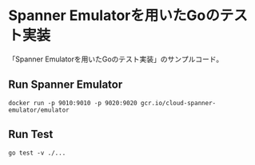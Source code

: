 # Spanner Emulatorを用いたGoのテスト実装

「Spanner Emulatorを用いたGoのテスト実装」のサンプルコード。

## Run Spanner Emulator

```shell
docker run -p 9010:9010 -p 9020:9020 gcr.io/cloud-spanner-emulator/emulator
```

## Run Test

``` shell
go test -v ./...
```
